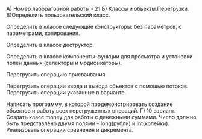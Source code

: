 А) Номер лабораторной работы - 21 Б) Классы и обьекты.Перегрузки. В)Определить пользовательский класс.

Определить в классе следующие конструкторы: без параметров, с параметрами,
копирования.

Определить в классе деструктор.

Определить в классе компоненты-функции для просмотра и установки полей
данных (селекторы и модификаторы).

Перегрузить операцию присваивания.

Перегрузить операции ввода и вывода объектов с помощью потоков.
Перегрузить операции указанные в варианте.

Написать программу, в которой продемонстрировать создание объектов и работу
всех перегруженных операций. Г) 10 вариант. Создать класс money для работы с денежными суммами. Число должно быть представлено двумя полями - long(рубли) и int(копейки). Реализовать операции сравнения и дикремента.
